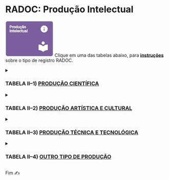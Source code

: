 # RADOC: Produção Intelectual

<img src="../media/painel-producao-intelectual.jpg" width="150"> Clique em uma das tabelas abaixo, para <ins>**instruções**</ins> sobre o tipo de registro RADOC.

<details><summary><b><H3>TABELA II–1) <ins>PRODUÇÃO CIENTÍFICA</ins></H3></b></summary>

|Item|Descrição|Pontos|**COMO<br>INCLUIR**|
|-|-|-|-|
|1|Artigo completo ou texto literário publicado em periódico<br>IMPORTANTE: Para ter o Qualis este [PORTAL]( https://ppgcc.github.io/discentesPPGCC/pt-BR/qualis/), que é baseado no [RELATÓRIO DE ÀREA]( https://www.gov.br/capes/pt-br/centrais-de-conteudo/documentos/avaliacao/qualis_periodico_eventos_cientifico_Ciencia_Computacao.pdf)|-|-|
|1.1|.... Com classificação no Qualis/CAPES **A**|25|[&#9752; _Lattes_](./fonte-lattes.md)|
|1.2|.... Com classificação no Qualis/CAPES **B**|20|[&#9752; _Lattes_](./fonte-lattes.md)|
|1.3|.... Com classificação no Qualis/CAPES **C**|15|[&#9752; _Lattes_](./fonte-lattes.md)|
|1.4|.... Não sujeito à classificação no Qualis/CAPES|10 (máx. 10)|[&#9752; _Lattes_](./fonte-lattes.md)|
|2|Resumo de artigo em periódicos especializados<br>nacional ou internacional com corpo editorial|5|[&#9728; Manual](./fonte-manual.md)|
|3|Artigos ou textos literários em repositórios de<br>publicação eletrônica ligados a editoras ou universidades|5 (máx. 10)|[&#9728; Manual](./fonte-manual.md)|
|4|Resumo expandido publicado em anais de congresso|(máx. 10)|-|
|4.1|....	Internacional|8|[&#9752; _Lattes_](./fonte-lattes.md)|
|4.2|.... Nacional|6|[&#9752; _Lattes_](./fonte-lattes.md)|
|4.3|....	Regional ou Local|4|[&#9752; _Lattes_](./fonte-lattes.md)|
|5|Resumo simples publicado em anais de congresso|(máx. 10)|-|
|5.1|.... Internacional|4|[&#9752; _Lattes_](./fonte-lattes.md)|
|5.2|.... Nacional|3|[&#9752; _Lattes_](./fonte-lattes.md)|
|5.3|.... Regional ou Local|2|[&#9752; _Lattes_](./fonte-lattes.md)|
|6|Trabalho completo publicado em anais de congresso científico|10|[&#9752; _Lattes_](./fonte-lattes.md)|
|7|Livro publicado com selo de editora que possua corpo editorial|40|[&#9752; _Lattes_](./fonte-lattes.md)|
|8|Livro publicado com selo de editora que não possua corpo editorial|10|[&#9752; _Lattes_](./fonte-lattes.md)|
|9|Capítulo de livro publicado com selo de editora<br>que possua corpo editorial|10 (máx. 40)|[&#9752; _Lattes_](./fonte-lattes.md)|
|10|Edição ou organização de livro (coletânea) publicado<br>com selo de editora que possua corpo editorial|12|[&#9752; _Lattes_](./fonte-lattes.md)|
|11|Capítulo traduzido de livro publicado<br>com selo de editora que possua corpo editorial|5 (máx. 20)|[&#9752; _Lattes_](./fonte-lattes.md)|
|12|Tradução de livro publicado com selo de editora que possua corpo editorial|20|[&#9752; _Lattes_](./fonte-lattes.md)|
|13|Tradução de artigos publicados em periódicos<br>com classificação no Qualis|10|[&#9728; Manual](./fonte-manual.md)|
|14|Resenhas, prefácios ou verbetes|5|[&#9728; Manual](./fonte-manual.md)|
|15|Tradução de resenhas, prefácios ou verbetes|2|[&#9728; Manual](./fonte-manual.md)|
|16|Livro didático desenvolvido para projetos<br>institucionais/governamentais|10|[&#9752; _Lattes_](./fonte-lattes.md)|
|17|Editor de Anais de Eventos|(máx. 1 evento)|-|
|17.1|.... Internacional|15|[&#9728; Manual](./fonte-manual.md)|
|17.2|.... Nacional|10|[&#9728; Manual](./fonte-manual.md)|
|17.3|.... Regional ou Local|5|[&#9728; Manual](./fonte-manual.md)|
|18|Dissertação de Mestrado defendida e aprovada<br>(sendo o docente o autor da dissertação)|20|[&#9752; _Lattes_](./fonte-lattes.md)|
|19|Tese de Doutorado defendida e aprovada<br>(sendo o docente o autor da tese)|40|[&#9752; _Lattes_](./fonte-lattes.md)|
|20|Bolsista de Produtividade do CNPq|20<br>(para 12 meses)|[&#9728; Manual](./fonte-manual.md)|
</details>

<details><summary><b><H3>TABELA II–2) <ins>PRODUÇÃO ARTÍSTICA E CULTURAL</ins></H3></b></summary>

|Item|Descrição|Pontos|**COMO<br>INCLUIR**|
|-|-|-|-|
|1|Criação, produção e direção de filmes, vídeos, discos,<br>audiovisuais, coreografias, peças teatrais, óperas ou musicais,<br>ou musicais apresentados em eventos|-|-|
|1.1|.... Locais ou regionais|10|[&#9752; _Lattes_](./fonte-lattes.md)|
|1.2|.... Nacionais|15|[&#9752; _Lattes_](./fonte-lattes.md)|
|1.3|.... Internacionais|20|[&#9752; _Lattes_](./fonte-lattes.md)|
|2|Criação e produção do projeto gráfico de livros: concepção gráfica<br>(mancha gráfica, diagramação, escolha de fonte)|10|[&#9752; _Lattes_](./fonte-lattes.md)|
|3|Criação de trilha sonora para cinema, televisão ou teatro|15|[&#9752; _Lattes_](./fonte-lattes.md)|
|4|Criação e produção de projeto de iluminação cênica,<br>figurinos, formas animadas e similares|15|[&#9752; _Lattes_](./fonte-lattes.md)|
|5|Design de impressos por peça|1<br>(máx. 20)|[&#9752; _Lattes_](./fonte-lattes.md)|
|6|Exposições e apresentações artísticas locais ou regionais|-|-|
|6.1|.... Participação individual, camerista, solista ou ator principal|16|[&#9752; _Lattes_](./fonte-lattes.md)|
|6.2|.... Participação coletiva ou coadjuvante|5|[&#9752; _Lattes_](./fonte-lattes.md)|
|7|Exposições e apresentações artísticas nacionais|-|-|
|7.1|.... Participação individual, camerista, solista ou ator principal|20|[&#9752; _Lattes_](./fonte-lattes.md)|
|7.2|.... Participação coletiva ou coadjuvante|10|[&#9752; _Lattes_](./fonte-lattes.md)|
|8|Exposições e apresentações artísticas internacionais|-|-|
|8.1|.... Participação individual, camerista, solista ou ator principal|20|[&#9752; _Lattes_](./fonte-lattes.md)|
|8.2|.... Participação coletiva ou coadjuvante|15|[&#9752; _Lattes_](./fonte-lattes.md)|
|9|Composições musicais|-|-|
|9.1|.... Editadas|20|[&#9752; _Lattes_](./fonte-lattes.md)|
|9.2|.... Publicadas em revistas científicas|20|[&#9752; _Lattes_](./fonte-lattes.md)|
|9.3|.... Gravadas|20|[&#9752; _Lattes_](./fonte-lattes.md)|
|9.4|.... Executadas em apresentações públicas|15|[&#9752; _Lattes_](./fonte-lattes.md)|
|10|Produção artística, arquitetônica ou de design premiada em evento|-|-|
|10.1|.... Local ou regional|5|[&#9752; _Lattes_](./fonte-lattes.md)|
|10.2|.... Nacional|10|[&#9752; _Lattes_](./fonte-lattes.md)|
|10.3|.... Internacional|15|[&#9752; _Lattes_](./fonte-lattes.md)|
|11|Arranjos musicais (canto, coral e orquestral)|5|[&#9752; _Lattes_](./fonte-lattes.md)|
|12|presentação artística ou cultural em rádio ou TV|5|[&#9752; _Lattes_](./fonte-lattes.md)|
|13|Sonoplastia (cinema, música, rádio, televisão, teatro)|3|[&#9752; _Lattes_](./fonte-lattes.md)|
|14|Fotos publicitárias, jornalísticas, portfólio ou dossiê jornalístico,<br>ensaio jornalístico ou artístico, charge ou ilustração|3 (máx. 15)|[&#9752; _Lattes_](./fonte-lattes.md)|
</details>

<details><summary><b><H3>TABELA II–3) <ins>PRODUÇÃO TÉCNICA E TECNOLÓGICA</ins></H3></b></summary>

|Item|Descrição|Pontos|**COMO<br>INCLUIR**|
|-|-|-|-|
|1|Desenvolvimento de programa de computador (software) com registro<br>no INPI ou com disponibilização em ambientes de software livre|20|[&#9752; _Lattes_](./fonte-lattes.md)|
|2|Desenvolvimento de software com divulgação em periódicos indexados<br>e com corpo editorial ou em anais de congresso científico|10|[&#9752; _Lattes_](./fonte-lattes.md)|
|3|Desenvolvimento de software para uso institucional|5<br>(máx. 10)|[&#9752; _Lattes_](./fonte-lattes.md)|
|4|Desenvolvimento e registro no INPI de topografia de circuito integrado|20|[&#9752; _Lattes_](./fonte-lattes.md)|
|5|Desenvolvimento de produto, processo ou técnica<br>com registro de patente no INPI ou modelo de utilidade|20|[&#9752; _Lattes_](./fonte-lattes.md)|
|6|Desenvolvimento e registro no INPI de desenho industrial|20|[&#9752; _Lattes_](./fonte-lattes.md)|
|7|Desenvolvimento e registro no INPI de processo de indicação geográfica|20|[&#9752; _Lattes_](./fonte-lattes.md)|
|8|Desenvolvimento e registro no INPI de marcas|5|[&#9752; _Lattes_](./fonte-lattes.md)|
|9|Membro de corpo editorial de periódicos com classificação Qualis<br>ou de editora universitária / científica|10<br>(para 12 meses)|[&#9728; Manual](./fonte-manual.md)|
|10|Parecer ad hoc de avaliação para publicação de<br>livros de editoras com corpo editorial|8<br>(máx. 30)|[&#9728; Manual](./fonte-manual.md)|
|11|Parecer ad hoc de avaliação de artigos para publicação<br>em periódicos especializados com corpo editorial|6<br>(máx. 30)|[&#9728; Manual](./fonte-manual.md)|
|12|Parecer ad hoc referente a trabalhos a serem apresentados em eventos|(máx. 20)|-|
|12.1|.... Trabalho completo|5|[&#9728; Manual](./fonte-manual.md)|
|12.2|.... Resumo expandido|3|[&#9728; Manual](./fonte-manual.md)|
|12.3|.... Resumo|1|[&#9728; Manual](./fonte-manual.md)|
|13|Revisão ad hoc de periódico científico com classificação Qualis<br>ou de livro publicado com selo de editora que possua corpo editorial|10<br>(máx. 20)|[&#9728; Manual](./fonte-manual.md)|
|14|Coordenação de mesas redondas, simpósios ou sessões de comunicações|2<br>(máx. 10)|[&#9728; Manual](./fonte-manual.md)|
|15|Projeto, parecer ou relatório técnico realizado em consultoria<br> ou assessoria oficializada por convite, convênio, contrato ou designação|-|-|
|15.1|.... Parecer com anotação de responsabilidade técnica (ART)<br>ou registro de responsabilidade técnica (RRT)|10|[&#9728; Manual](./fonte-manual.md)|
|15.2|.... Parecer sem anotação de responsabilidade técnica (ART)<br>ou registro de responsabilidade técnica (RRT)|5|[&#9728; Manual](./fonte-manual.md)|
|15.3|.... Projeto ou relatório técnico com anotação de responsabilidade técnica (ART)<br>ou registro de responsabilidade técnica (RRT)|20|[&#9728; Manual](./fonte-manual.md)|
|15.4|.... Projeto ou relatório técnico sem anotação de responsabilidade técnica (ART)<br>ou registro de responsabilidade técnica (RRT)|10|[&#9728; Manual](./fonte-manual.md)|
|16|Anais, manuais, catálogos, boletins, com ficha bibliográfica<br>(organizador / redator)|5|[&#9728; Manual](./fonte-manual.md)|
|17|Produção e publicação de mapas, cartas ou similares|10|[&#9752; _Lattes_](./fonte-lattes.md)|
|18|Desenvolvimento de maquete|5|[&#9752; _Lattes_](./fonte-lattes.md)|
|19|Manutenção de obra artística|-|-|
|19.1|.... Restauração de obra artística|20|[&#9728; Manual](./fonte-manual.md)|
|19.2|.... Conservação de obra artística|10<br>(para 12 meses)|[&#9728; Manual](./fonte-manual.md)|
|20|Curadoria de exposições|5|[&#9728; Manual](./fonte-manual.md)|
|21|Produção de cinema, vídeo, rádio, TV ou mídias digitais vinculados<br>aos projetos de ensino, pesquisa e extensão e veiculados na mídia|-|-|
|21.1|.... Editor, roteirista, diretor e produtor|20<br>(para 12 meses)|[&#9728; Manual](./fonte-manual.md)|
|21.2|.... Participante|3<br>(máx. 9)|[&#9728; Manual](./fonte-manual.md)|
|22|Criação e manutenção de páginas em Rede sociais, websites e blogs,<br>vinculados aos projetos de ensino, pesquisa e extensão,<br>na área de atuação do professor|4<br>(para 12 meses)<br>(máx. 4)|[&#9728; Manual](./fonte-manual.md)|
|23|Participação em entrevista, mesa redonda, comentário ou programa de rádio,<br>TV, impressos e mídia digital, vinculados à área de atuação do professor|(máx 10)|-|
|23.1|.... Regional/Local|2|[&#9728; Manual](./fonte-manual.md)|
|23.2|.... Nacional|3|[&#9728; Manual](./fonte-manual.md)|
|23.3|.... Internacional|4|[&#9728; Manual](./fonte-manual.md)|
</details>

<details><summary><b><H3>TABELA II–4) <ins>OUTRO TIPO DE PRODUÇÃO</ins></H3></b></summary>

|Item|Descrição|Pontos|**COMO<br>INCLUIR**|
|-|-|-|-|
|1|Artigos de opinião veiculados em jornais e revistas<br>(eletrônico ou impresso)|1|[&#9728; Manual](./fonte-manual.md)|
|2|Texto ou material didático para uso institucional<br>(não fracionados e com ampla divulgação)|2|[&#9728; Manual](./fonte-manual.md)|
|3|Artigos de divulgação científica, tecnológica e artística veiculados<br>em jornais e revistas (eletrônico ou impresso)|3|[&#9728; Manual](./fonte-manual.md)|
|4|Apresentação oral de trabalho em congresso científico|3<br>(máx. 9)|[&#9728; Manual](./fonte-manual.md)|
|5|Apresentação de pôsteres em congresso científico|1<br>(máx. 3)|[&#9728; Manual](./fonte-manual.md)|
|6|Organização de caderno de programação e resumos de eventos|3<br>(máx. 9)|[&#9728; Manual](./fonte-manual.md)|
|7|Trabalho premiado em evento científico nacional ou internacional|5|[&#9728; Manual](./fonte-manual.md)|
|8|Tese, dissertação ou trabalho de iniciação científica premiados por<br>instituições de fomento (sendo o docente o autor ou orientador do produto)|8|[&#9728; Manual](./fonte-manual.md)|
</details>

Fim &#9997;
